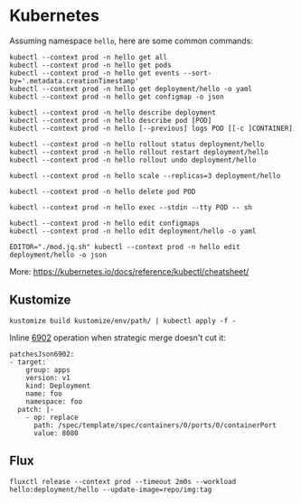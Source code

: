 # Kubernetes

Assuming namespace `hello`, here are some common commands:

```
kubectl --context prod -n hello get all
kubectl --context prod -n hello get pods
kubectl --context prod -n hello get events --sort-by='.metadata.creationTimestamp'
kubectl --context prod -n hello get deployment/hello -o yaml
kubectl --context prod -n hello get configmap -o json

kubectl --context prod -n hello describe deployment
kubectl --context prod -n hello describe pod [POD]
kubectl --context prod -n hello [--previous] logs POD [[-c ]CONTAINER]

kubectl --context prod -n hello rollout status deployment/hello
kubectl --context prod -n hello rollout restart deployment/hello
kubectl --context prod -n hello rollout undo deployment/hello

kubectl --context prod -n hello scale --replicas=3 deployment/hello

kubectl --context prod -n hello delete pod POD

kubectl --context prod -n hello exec --stdin --tty POD -- sh

kubectl --context prod -n hello edit configmaps
kubectl --context prod -n hello edit deployment/hello -o yaml

EDITOR="./mod.jq.sh" kubectl --context prod -n hello edit deployment/hello -o json
```

More: https://kubernetes.io/docs/reference/kubectl/cheatsheet/


## Kustomize

```
kustomize build kustomize/env/path/ | kubectl apply -f -
```

Inline [6902](https://datatracker.ietf.org/doc/html/rfc6902) operation when strategic merge doesn't cut it:
```
patchesJson6902:
- target:
    group: apps
    version: v1
    kind: Deployment
    name: foo
    namespace: foo
  patch: |-
    - op: replace
      path: /spec/template/spec/containers/0/ports/0/containerPort
      value: 8080
```

## Flux
```
fluxctl release --context prod --timeout 2m0s --workload hello:deployment/hello --update-image=repo/img:tag
```


